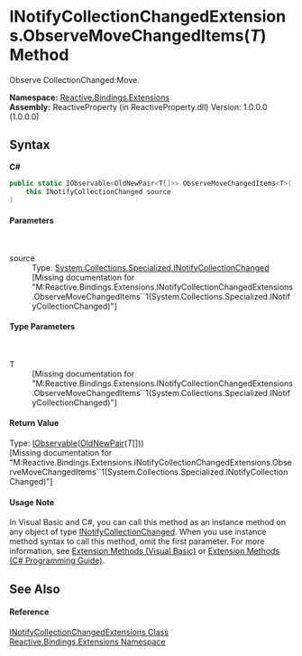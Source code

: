 # INotifyCollectionChangedExtensions.ObserveMoveChangedItems(*T*) Method 
 

Observe CollectionChanged:Move.

**Namespace:**&nbsp;<a href="a9fb9c90-d2dd-7420-ec9a-3084892a7996">Reactive.Bindings.Extensions</a><br />**Assembly:**&nbsp;ReactiveProperty (in ReactiveProperty.dll) Version: 1.0.0.0 (1.0.0.0)

## Syntax

**C#**<br />
``` C#
public static IObservable<OldNewPair<T[]>> ObserveMoveChangedItems<T>(
	this INotifyCollectionChanged source
)

```


#### Parameters
&nbsp;<dl><dt>source</dt><dd>Type: <a href="http://msdn2.microsoft.com/en-us/library/ms668629" target="_blank">System.Collections.Specialized.INotifyCollectionChanged</a><br />\[Missing <param name="source"/> documentation for "M:Reactive.Bindings.Extensions.INotifyCollectionChangedExtensions.ObserveMoveChangedItems``1(System.Collections.Specialized.INotifyCollectionChanged)"\]</dd></dl>

#### Type Parameters
&nbsp;<dl><dt>T</dt><dd>\[Missing <typeparam name="T"/> documentation for "M:Reactive.Bindings.Extensions.INotifyCollectionChangedExtensions.ObserveMoveChangedItems``1(System.Collections.Specialized.INotifyCollectionChanged)"\]</dd></dl>

#### Return Value
Type: <a href="http://msdn2.microsoft.com/en-us/library/dd990377" target="_blank">IObservable</a>(<a href="331c93c8-ce0e-1a5a-718c-16e1f7e7c431">OldNewPair</a>(*T*[]))<br />\[Missing <returns> documentation for "M:Reactive.Bindings.Extensions.INotifyCollectionChangedExtensions.ObserveMoveChangedItems``1(System.Collections.Specialized.INotifyCollectionChanged)"\]

#### Usage Note
In Visual Basic and C#, you can call this method as an instance method on any object of type <a href="http://msdn2.microsoft.com/en-us/library/ms668629" target="_blank">INotifyCollectionChanged</a>. When you use instance method syntax to call this method, omit the first parameter. For more information, see <a href="http://msdn.microsoft.com/en-us/library/bb384936.aspx">Extension Methods (Visual Basic)</a> or <a href="http://msdn.microsoft.com/en-us/library/bb383977.aspx">Extension Methods (C# Programming Guide)</a>.

## See Also


#### Reference
<a href="848d6ef8-d3f6-df58-c2e5-19d797b2ecb7">INotifyCollectionChangedExtensions Class</a><br /><a href="a9fb9c90-d2dd-7420-ec9a-3084892a7996">Reactive.Bindings.Extensions Namespace</a><br />